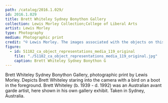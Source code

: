 ```yaml
---
path: /catalog/2016.1.029/
id: 2016.1.029
title: Brett Whiteley Sydney Bonython Gallery
collection: Lewis Morley Collection;College of Liberal Arts
artist: Lewis Morley
type: Photography
medium: Photographic print
credit: "© Lewis Morley. The images associated with the objects on this website are protected under United States copyright laws. We are pleased to share these materials as an educational resource for the public for non-commercial, educational and personal use only, or for fair use as defined by law."
figure:
  - id: 51182_ca_object_representations_media_119_original
    file: "./51182_ca_object_representations_media_119_original.jpg"
    caption: Brett Whiteley Sydney Bonython G
---
```

Brett Whiteley Sydney Bonython Gallery, photographic print by Lewis Morley. Depicts Brett Whiteley staring into the camera with a bird on a boot in the foreground. Brett Whiteley (b. 1939 - d. 1992) was an Australian avant garde artist, here shown in his own gallery exhibit. Taken in Sydney, Australia.
